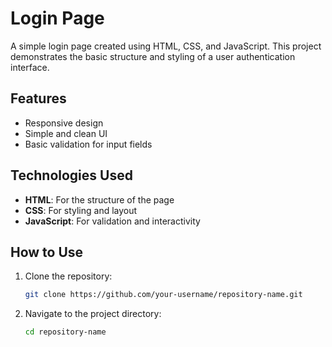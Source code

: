 # Login Page

A simple login page created using HTML, CSS, and JavaScript. This project demonstrates the basic structure and styling of a user authentication interface.

## Features

- Responsive design
- Simple and clean UI
- Basic validation for input fields

## Technologies Used

- **HTML**: For the structure of the page
- **CSS**: For styling and layout
- **JavaScript**: For validation and interactivity

## How to Use

1. Clone the repository:

   ```bash
   git clone https://github.com/your-username/repository-name.git
   ```

2. Navigate to the project directory:

   ```bash
   cd repository-name
   ```
